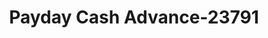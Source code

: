 ---
f_zip-code: 44212
f_state-code: OH
title: Payday Cash Advance-23791
f_phone: 330-220-3808
f_city-only: Brunswick
f_address: 1733 Pearl Rd Ste 116 Brunswick
f_location-unique-id: '23791'
slug: payday-cash-advance-23791
updated-on: '2024-05-30T13:46:58.046Z'
created-on: '2024-05-30T13:36:59.803Z'
published-on: '2024-05-30T13:54:32.469Z'
f_city-state: cms/city/brunswick-oh.md
f_company: cms/company/payday-cash-advance.md
f_state: cms/state/ohio.md
layout: '[payday-loan].html'
tags: payday-loan
---